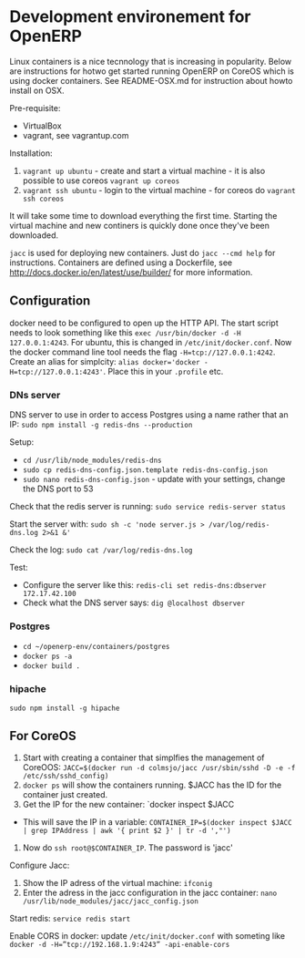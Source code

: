 Development environement for OpenERP
====================================

Linux containers is a nice tecnnology that is increasing in popularity. Below are instructions
for hotwo get started running OpenERP on CoreOS which is using docker containers. See README-OSX.md
for instruction about howto install on OSX.


Pre-requisite:

 * VirtualBox
 * vagrant, see vagrantup.com


Installation:

1. `vagrant up ubuntu` - create and start a virtual machine - it is also possible to use coreos `vagrant up coreos` 
1. `vagrant ssh ubuntu` - login to the virtual machine - for coreos do `vagrant ssh coreos`

It will take some time to download everything the first time. Starting the virtual machine and
new continers is quickly done once they've been downloaded.

`jacc` is used for deploying new containers. Just do `jacc --cmd help` for instructions. Containers are defined using a Dockerfile,
see http://docs.docker.io/en/latest/use/builder/ for more information.


## Configuration

docker need to be configured to open up the HTTP API. The start script needs to look something like this `exec /usr/bin/docker -d -H 127.0.0.1:4243`.
For ubuntu, this is changed in `/etc/init/docker.conf`. Now the docker command line tool needs the flag `-H=tcp://127.0.0.1:4242`. Create
an alias for simplcity: `alias docker='docker -H=tcp://127.0.0.1:4243'`. Place this in your `.profile` etc.


### DNs server

DNS server to use in order to access Postgres using a name rather that an IP: `sudo npm install -g redis-dns --production`

Setup:

 * `cd /usr/lib/node_modules/redis-dns`
 * `sudo cp redis-dns-config.json.template redis-dns-config.json`
 * `sudo nano redis-dns-config.json` - update with your settings, change the DNS port to 53

Check that the redis server is running: `sudo service redis-server status`

Start the server with: `sudo sh -c 'node server.js > /var/log/redis-dns.log 2>&1 &'`

Check the log: `sudo cat /var/log/redis-dns.log`


Test:

 * Configure the server like this: `redis-cli set redis-dns:dbserver 172.17.42.100`
 * Check what the DNS server says: `dig @localhost dbserver`


### Postgres

 * `cd ~/openerp-env/containers/postgres`
 * `docker ps -a`
 * `docker build .`


### hipache

`sudo npm install -g hipache`


## For CoreOS

1. Start with creating a container that simplfies the management of CoreOOS: `JACC=$(docker run -d colmsjo/jacc /usr/sbin/sshd -D -e -f /etc/ssh/sshd_config)`
1. `docker ps` will show the containers running. $JACC has the ID for the container just created.
1. Get the IP for the new container: `docker inspect $JACC
 * This will save the IP in a variable: `CONTAINER_IP=$(docker inspect $JACC | grep IPAddress | awk '{ print $2 }' | tr -d ',"')`
1. Now do `ssh root@$CONTAINER_IP`. The password is 'jacc'


Configure Jacc:

1. Show the IP adress of the virtual machine: `ifconig`
1. Enter the adress in the jacc configuration in the jacc container: `nano /usr/lib/node_modules/jacc/jacc_config.json`


Start redis: `service redis start`

Enable CORS in docker: update `/etc/init/docker.conf` with someting like `docker -d -H=”tcp://192.168.1.9:4243” -api-enable-cors`

